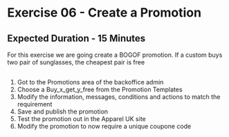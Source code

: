 # Exercise 06 - Create a Promotion
## Expected Duration - 15 Minutes

For this exercise we are going create a BOGOF promotion.
If a custom buys two pair of sunglasses, the cheapest pair is free


## 
1. Got to the Promotions area of the backoffice admin 
2. Choose a Buy_x_get_y_free from the Promotion Templates
3. Modify the information, messages, conditions and actions to match the requirement
4. Save and publish the promotion
5. Test the promotion out in the Apparel UK site
6. Modify the promotion to now require a unique coupone code
   